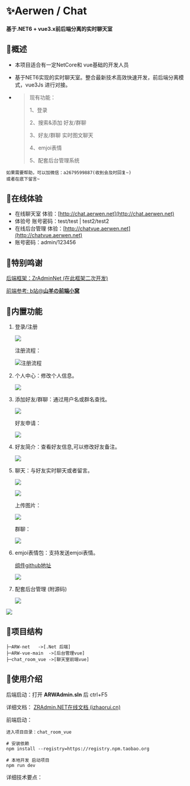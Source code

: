 

# ✨Aerwen / Chat

#### 基于.NET6 + vue3.x前后端分离的实时聊天室



##  🍭概述

- 本项目适合有一定NetCore和 vue基础的开发人员

- 基于NET6实现的实时聊天室。整合最新技术高效快速开发，前后端分离模式，vue3Js 进行对接。

- > 现有功能：
  >
  > 1、登录
  >
  > 2、搜索&添加 好友/群聊
  >
  > 3、好友/群聊 实时图文聊天
  >
  > 4、emjoi表情
  >
  > 5、配套后台管理系统

```
如果需要帮助，可以加微信：a2679599887(收到会及时回复~)
或者在底下留言~
```

## 🍿在线体验

- 在线聊天室 体验：[http://chat.aerwen.net](http://chat.aerwen.net)
- 体验号 账号密码：test/test  |  test2/test2
- 在线后台管理 体验：[http://chatvue.aerwen.net](http://chatvue.aerwen.net)
- 账号密码：admin/123456



## 🌺特别鸣谢

[后端框架：ZrAdminNet (在此框架二次开发)](https://gitee.com/izory/ZrAdminNetCore?_from=gitee_search)

[前端参考: b站@**山羊の前端小窝**](https://space.bilibili.com/266664645/video)



## 🍕内置功能

1. 登录/注册

   ![](http://chat.aerwen.net/dev-api//demo/20221006/0D2F813792477BD3.jpg)

   注册流程：

   ![注册流程](http://chat.aerwen.net/dev-api//demo/20221006/E1F0C02868B80C90.gif)

2. 个人中心：修改个人信息。

   ![](http://chat.aerwen.net/dev-api//demo/20221006/571DD0F61CDA4A1F.jpg)

3. 添加好友/群聊：通过用户名或群名查找。

   ![](http://chat.aerwen.net/dev-api//demo/20221006/07E1DAB722B6AF59.jpg)

   好友申请：

   ![](http://chat.aerwen.net/dev-api//demo/20221006/43D09F04486C3611.jpg)

4. 好友简介：查看好友信息,可以修改好友备注。

   ![](http://chat.aerwen.net/dev-api//demo/20221006/0331C0145A6142ED.jpg)

5. 聊天：与好友实时聊天或者留言。

   ![](http://chat.aerwen.net/dev-api//demo/20221006/47FA28F82C08E7A7.jpg)

   ![](http://chat.aerwen.net/dev-api//demo/20221006/1126A7957679CDDB.gif)

   上传图片：

   ![](http://chat.aerwen.net/dev-api//uploads/20221006/9993196E456C7AEE.gif)

   群聊：

   ![](http://chat.aerwen.net/dev-api//demo/20221006/928D9CF4B92CEDB5.gif)

6. emjoi表情包：支持发送emjoi表情。

   [组件github地址](https://github.com/ADKcodeXD/Vue3-Emoji)

   ![](http://chat.aerwen.net/dev-api//demo/20221006/A7A24DAC5D504955.gif)

7. 配套后台管理 (附源码)

   ![](http://chat.aerwen.net/dev-api//demo/20221006/46AC0DC4C3DFE9FD.jpg)

![](http://chat.aerwen.net/dev-api//demo/20221006/C9E4F43B3CA85215.jpg)



## 🍞项目结构

```
├─ARW-net	->[.Net 后端]
├─ARW-vue-main	->[后台管理vue]
├─chat_room_vue	->[聊天室前端vue]
```



## 🔧使用介绍

后端启动：打开 **ARWAdmin.sln** 后 ctrl+F5

详细文档： [ZRAdmin.NET在线文档 (izhaorui.cn)](http://www.izhaorui.cn/doc/)



前端启动： 

```
进入项目目录：chat_room_vue

# 安装依赖
npm install --registry=https://registry.npm.taobao.org

# 本地开发 启动项目
npm run dev
```



详细技术要点：

